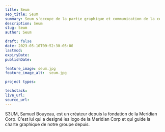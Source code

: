 ```yaml
---
title: Seum
seo_title: Seum
summary: Seum s'occupe de la partie graphique et communication de la communauté
description: Seum
slug: Seum
author: Seum

draft: false
date: 2023-05-10T09:52:30-05:00
lastmod: 
expiryDate: 
publishDate: 

feature_image: seum.jpg
feature_image_alt:  seum.jpg

project types:

techstack:
live_url:
source_url:
---
```


S3UM, Samuel Bouyeau, est un créateur depuis la fondation de la Meridian Corp.
C'est lui qui a designé les logo de la Meridian Corp et qui guide la charte graphique de notre groupe depuis.
